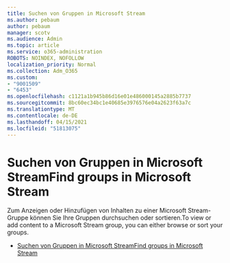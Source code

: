 ```yaml
---
title: Suchen von Gruppen in Microsoft Stream
ms.author: pebaum
author: pebaum
manager: scotv
ms.audience: Admin
ms.topic: article
ms.service: o365-administration
ROBOTS: NOINDEX, NOFOLLOW
localization_priority: Normal
ms.collection: Adm_O365
ms.custom:
- "9001509"
- "6453"
ms.openlocfilehash: c1121a1b945b86d16e01e486000145a2885b7737
ms.sourcegitcommit: 8bc60ec34bc1e40685e3976576e04a2623f63a7c
ms.translationtype: MT
ms.contentlocale: de-DE
ms.lasthandoff: 04/15/2021
ms.locfileid: "51813075"
---
```

# <a name="find-groups-in-microsoft-stream"></a><span data-ttu-id="8c6f1-102">Suchen von Gruppen in Microsoft Stream</span><span class="sxs-lookup"><span data-stu-id="8c6f1-102">Find groups in Microsoft Stream</span></span>

<span data-ttu-id="8c6f1-103">Zum Anzeigen oder Hinzufügen von Inhalten zu einer Microsoft Stream-Gruppe können Sie Ihre Gruppen durchsuchen oder sortieren.</span><span class="sxs-lookup"><span data-stu-id="8c6f1-103">To view or add content to a Microsoft Stream group, you can either browse or sort your groups.</span></span>  

- [<span data-ttu-id="8c6f1-104">Suchen von Gruppen in Microsoft Stream</span><span class="sxs-lookup"><span data-stu-id="8c6f1-104">Find groups in Microsoft Stream</span></span>](https://docs.microsoft.com/stream/portal-browse-filter-groups)
